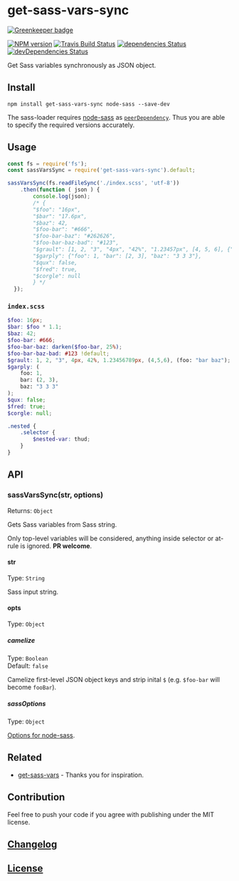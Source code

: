 # get-sass-vars-sync

[![Greenkeeper badge](https://badges.greenkeeper.io/itgalaxy/get-sass-vars-sync.svg)](https://greenkeeper.io/)

[![NPM version](https://img.shields.io/npm/v/get-sass-vars-sync.svg)](https://www.npmjs.org/package/get-sass-vars-sync) 
[![Travis Build Status](https://img.shields.io/travis/itgalaxy/get-sass-vars-sync/master.svg?label=build)](https://travis-ci.org/itgalaxy/get-sass-vars-sync) 
[![dependencies Status](https://david-dm.org/itgalaxy/get-sass-vars-sync/status.svg)](https://david-dm.org/itgalaxy/get-sass-vars-sync) 
[![devDependencies Status](https://david-dm.org/itgalaxy/get-sass-vars-sync/dev-status.svg)](https://david-dm.org/itgalaxy/get-sass-vars-sync?type=dev)

Get Sass variables synchronously as JSON object.

## Install

```shell
npm install get-sass-vars-sync node-sass --save-dev
```

The sass-loader requires [node-sass](https://github.com/sass/node-sass) 
as [`peerDependency`](https://docs.npmjs.com/files/package.json#peerdependencies). 
Thus you are able to specify the required versions accurately.

## Usage

```js
const fs = require('fs');
const sassVarsSync = require('get-sass-vars-sync').default;

sassVarsSync(fs.readFileSync('./index.scss', 'utf-8'))
    .then(function ( json ) {
        console.log(json);
        /* {
        "$foo": "16px",
        "$bar": "17.6px",
        "$baz": 42,
        "$foo-bar": "#666",
        "$foo-bar-baz": "#262626",
        "$foo-bar-baz-bad": "#123",
        "$grault": [1, 2, "3", "4px", "42%", "1.23457px", [4, 5, 6], {"foo": "bar baz"}],
        "$garply": {"foo": 1, "bar": [2, 3], "baz": "3 3 3"},
        "$qux": false,
        "$fred": true,
        "$corgle": null
        } */
  });
```

### `index.scss`

```scss
$foo: 16px;
$bar: $foo * 1.1;
$baz: 42;
$foo-bar: #666;
$foo-bar-baz: darken($foo-bar, 25%);
$foo-bar-baz-bad: #123 !default;
$grault: 1, 2, "3", 4px, 42%, 1.23456789px, (4,5,6), (foo: "bar baz");
$garply: (
    foo: 1,
    bar: (2, 3),
    baz: "3 3 3"
);
$qux: false;
$fred: true;
$corgle: null;

.nested {
    .selector {
        $nested-var: thud;
    }
}
```

## API

### sassVarsSync(str, options)

Returns: `Object`

Gets Sass variables from Sass string.

Only top-level variables will be considered, anything inside selector or at-rule is ignored. **PR welcome**.

#### str

Type: `String`

Sass input string.

#### opts

Type: `Object`

##### camelize

Type: `Boolean`  
Default: `false`

Camelize first-level JSON object keys and strip inital `$` (e.g. `$foo-bar` will become `fooBar`).

##### sassOptions

Type: `Object`

[Options for node-sass](https://github.com/sass/node-sass#options).

## Related

- [get-sass-vars](https://github.com/niksy/get-sass-vars) - Thanks you for inspiration.

## Contribution

Feel free to push your code if you agree with publishing under the MIT license.

## [Changelog](CHANGELOG.md)

## [License](LICENSE)
